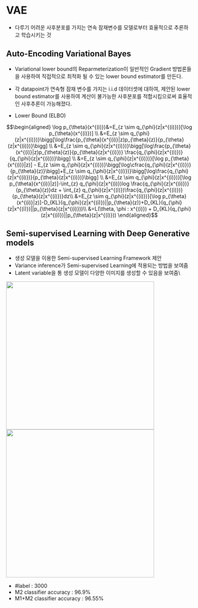 # VAE
- 다루기 어려운 사후분포를 가지는 연속 잠재변수를 모델로부터 효율적으로 추론하고 학습시키는 것
  
## Auto-Encoding Variational Bayes
- Variational lower bound의 Reparmeterization이 일반적인 Gradient 방법론들을 사용하여 직접적으로 최적화 될 수 있는 lower bound estimator를 만든다.
- 각 datapoint가 연속형 잠재 변수를 가지는 i.i.d 데이터셋에 대하여, 제안된 lower bound estimator를 사용하여 계산이 불가능한 사후분포를 적합시킴으로써 효율적인 사후추론이 가능해졌다.

- Lower Bound (ELBO)

$$\begin{aligned} 
\log p_{\theta}(x^{(i)})&=E_{z \sim q_{\phi}(z|x^{(i)})}[\log p_{\theta}(x^{(i)})] \\
&=E_{z \sim q_{\phi}(z|x^{(i)})}\bigg[\log\frac{p_{\theta}(x^{(i)}|z)p_{\theta}(z)}{p_{\theta}(z|x^{(i)})}\bigg] \\
&=E_{z \sim q_{\phi}(z|x^{(i)})}\bigg[\log\frac{p_{\theta}(x^{(i)}|z)p_{\theta}(z)}{p_{\theta}(z|x^{(i)})} \frac{q_{\phi}(z|x^{(i)})}{q_{\phi}(z|x^{(i)})}\bigg] \\
&=E_{z \sim q_{\phi}(z|x^{(i)})}[\log p_{\theta}(x^{(i)}|z)] - E_{z \sim q_{\phi}(z|x^{(i)})}\bigg[\log\cfrac{q_{\phi}(z|x^{(i)})}{p_{\theta}(z)}\bigg]+E_{z \sim q_{\phi}(z|x^{(i)})}\bigg[\log\frac{q_{\phi}(z|x^{(i)})}{p_{\theta}(z|x^{(i)})}\bigg] \\
&=E_{z \sim q_{\phi}(z|x^{(i)})}[\log p_{\theta}(x^{(i)}|z)]-\int_{z} q_{\phi}(z|x^{(i)})log \frac{q_{\phi}(z|x^{(i)})}{p_{\theta}(z)}dz + \int_{z} q_{\phi}(z|x^{(i)})\frac{q_{\phi}(z|x^{(i)})}{p_{\theta}(z|x^{(i)})}dz\\
&=E_{z \sim q_{\phi}(z|x^{(i)})}[\log p_{\theta}(x^{(i)}|z)]-D_{KL}(q_{\phi}(z|x^{(i)})||p_{\theta}(z))+D_{KL}(q_{\phi}(z|x^{(i)})||p_{\theta}(z|x^{(i)}))\\
&=L(\theta, \phi : x^{(i)}) + D_{KL}(q_{\phi}(z|x^{(i)})||p_{\theta}(z|x^{(i)}))
\end{aligned}$$


## Semi-supervised Learning with Deep Generative models
- 생성 모델을 이용한 Semi-supervised Learning Framework 제안
- Variance inference가 Semi-supervised Learning에 적용되는 방법을 보여줌
- Latent variable을 통 생성 모델이 다양한 이미지를 생성할 수 있음을 보여줌\

<img src = "https://github.com/ImJaeSung/VAE/assets/113405066/5d8e9792-6ba3-40a0-9744-7e3f0c29083c" width = "400" height = "400">
<img src = "https://github.com/ImJaeSung/VAE/assets/113405066/f9bfaff5-42a0-4950-8c2d-bc4a3abb260b" width = "400" height = "400">

- #label : 3000
- M2 classifier accuracy : 96.9%
- M1+M2 classifier accuracy : 96.55%